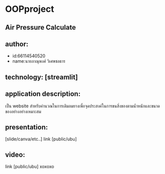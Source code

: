 # OOPproject

## Air Pressure Calculate
## author: 
  * id:66114540520
  * name:นายภาณุพงศ์ วิเศษชลธาร

## technology: [streamlit]

## application description:
เป็น website สำหรับคำนวณในการเติมลมยางเพื่อจุดประสงค์ในการขนสิ่งของตามน้ำหนักและขนาดของอย่างอย่างเหมาะสม

## presentation:
[slide/canva/etc..] link [public/ubu]

## video:
link [public/ubu]
 xoxoxo
